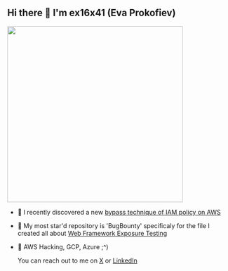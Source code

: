 ## Hi there 👋 I'm ex16x41 (Eva Prokofiev)

<img width=400 src='https://github-readme-stats.vercel.app/api?username=ex16x41&theme=vue-dark&show_icons=true&hide_border=true&count_private=false' />

- 🔭 I recently discovered a new [bypass technique of IAM policy on AWS](https://github.com/HackTricks-wiki/hacktricks-cloud/pull/116)
- 💃 My most star'd repository is 'BugBounty' specificaly for the file I created all about [Web Framework Exposure Testing](https://github.com/ex16x41/bugbounty/blob/main/WEB/WEB-FRAMEWORKS/WebFrameworks-Exposures.md) 
- 🌱 AWS Hacking, GCP, Azure ;^)

  You can reach out to me on [X](https://x.com/evapro30) or [LinkedIn](https://www.linkedin.com/in/eprokofiev/) 
